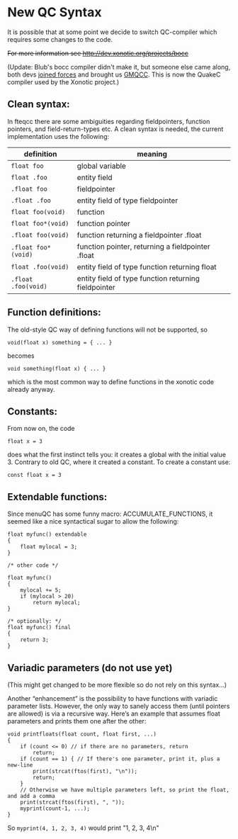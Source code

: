 New QC Syntax
=============

It is possible that at some point we decide to switch QC-compiler which requires some changes to the code.

~~For more information see http://dev.xonotic.org/projects/bocc~~

(Update: Blub's bocc compiler didn't make it, but someone else came along, both devs [joined forces](https://github.com/graphitemaster/gmqcc/graphs/contributors) and brought us [GMQCC](https://graphitemaster.github.io/gmqcc/doc.html).
 This is now the QuakeC compiler used by the Xonotic project.)

Clean syntax:
-------------

In fteqcc there are some ambiguities regarding fieldpointers, function pointers, and field-return-types etc.
A clean syntax is needed, the current implementation uses the following:

|definition|meaning|
|----------|-------|
|`float foo`|global variable|
|`float .foo`|entity field|
|`.float foo`|fieldpointer|
|`.float .foo`|entity field of type fieldpointer|
|`float foo(void)`|function|
|`float foo*(void)`|function pointer|
|`.float foo(void)`|function returning a fieldpointer .float|
|`.float foo*(void)`|function pointer, returning a fieldpointer .float|
|`float .foo(void)`|entity field of type function returning float|
|`.float .foo(void)`|entity field of type function returning fieldpointer|

Function definitions:
---------------------

The old-style QC way of defining functions will not be supported, so

    void(float x) something = { ... }

becomes

    void something(float x) { ... }

which is the most common way to define functions in the xonotic code already anyway.

Constants:
----------

From now on, the code

    float x = 3

does what the first instinct tells you: it creates a global with the initial value 3. Contrary to old QC, where it created a constant.
To create a constant use:

    const float x = 3

Extendable functions:
---------------------

Since menuQC has some funny macro: ACCUMULATE\_FUNCTIONS, it seemed like a nice syntactical sugar to allow the following:

    float myfunc() extendable
    {
        float mylocal = 3;
    }

    /* other code */

    float myfunc()
    {
        mylocal += 5;
        if (mylocal > 20)
            return mylocal;
    }

    /* optionally: */
    float myfunc() final
    {
        return 3;
    }

Variadic parameters (do not use yet)
------------------------------------

(This might get changed to be more flexible so do not rely on this syntax…)

Another “enhancement” is the possibility to have functions with variadic parameter lists. However, the only way to sanely access them (until pointers are allowed) is via a recursive way.
Here’s an example that assumes float parameters and prints them one after the other:

    void printfloats(float count, float first, ...)
    {
        if (count <= 0) // if there are no parameters, return
            return;
        if (count == 1) { // If there's one parameter, print it, plus a new-line
            print(strcat(ftos(first), "\n"));
            return;
        }
        // Otherwise we have multiple parameters left, so print the float, and add a comma
        print(strcat(ftos(first), ", "));
        myprint(count-1, ...);
    }

So `myprint(4, 1, 2, 3, 4)` would print "1, 2, 3, 4\\n"

